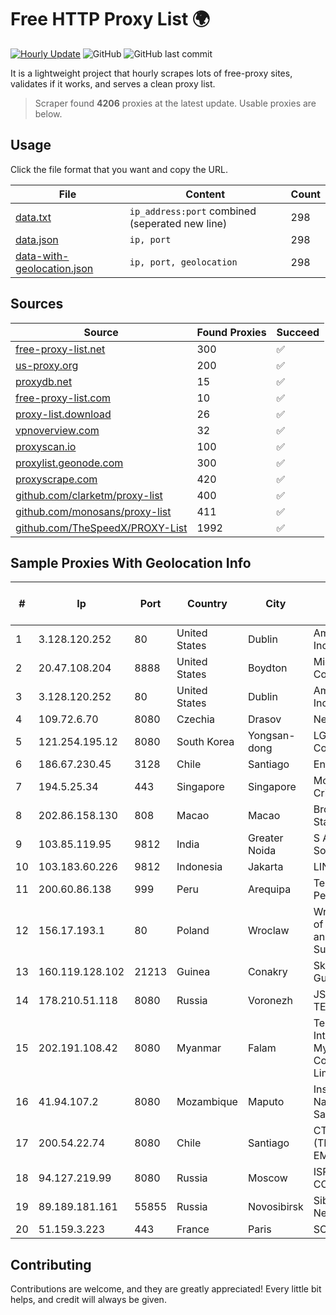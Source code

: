 
# Free HTTP Proxy List 🌍

[![Hourly Update](https://github.com/mertguvencli/http-proxy-list/actions/workflows/main.yml/badge.svg?branch=main)](https://github.com/mertguvencli/http-proxy-list/actions/workflows/main.yml)
![GitHub](https://img.shields.io/github/license/mertguvencli/http-proxy-list)
![GitHub last commit](https://img.shields.io/github/last-commit/mertguvencli/http-proxy-list)

It is a lightweight project that hourly scrapes lots of free-proxy sites, validates if it works, and serves a clean proxy list.


> Scraper found **4206** proxies at the latest update. Usable proxies are below.

## Usage

Click the file format that you want and copy the URL.


|File|Content|Count|
|----|-------|-----|
|[data.txt](https://raw.githubusercontent.com/mertguvencli/http-proxy-list/main/proxy-list/data.txt)|`ip_address:port` combined (seperated new line)|298|
|[data.json](https://raw.githubusercontent.com/mertguvencli/http-proxy-list/main/proxy-list/data.json)|`ip, port`|298|
|[data-with-geolocation.json](https://raw.githubusercontent.com/mertguvencli/http-proxy-list/main/proxy-list/data-with-geolocation.json)|`ip, port, geolocation`|298|

## Sources

|Source|Found Proxies|Succeed|
|------|-------------|-------|
|[free-proxy-list.net](https://free-proxy-list.net)|300|✅|
|[us-proxy.org](https://www.us-proxy.org)|200|✅|
|[proxydb.net](http://proxydb.net)|15|✅|
|[free-proxy-list.com](https://free-proxy-list.com/?page=&port=&type%5B%5D=http&type%5B%5D=https&up_time=0&search=Search)|10|✅|
|[proxy-list.download](https://www.proxy-list.download/HTTP)|26|✅|
|[vpnoverview.com](https://vpnoverview.com/privacy/anonymous-browsing/free-proxy-servers)|32|✅|
|[proxyscan.io](https://www.proxyscan.io)|100|✅|
|[proxylist.geonode.com](https://proxylist.geonode.com/api/proxy-list?limit=300&page=1&sort_by=lastChecked&sort_type=desc&protocols=http,https)|300|✅|
|[proxyscrape.com](https://api.proxyscrape.com/v2/?request=displayproxies&protocol=http&timeout=10000&country=all&ssl=all&anonymity=all)|420|✅|
|[github.com/clarketm/proxy-list](https://raw.githubusercontent.com/clarketm/proxy-list/master/proxy-list-raw.txt)|400|✅|
|[github.com/monosans/proxy-list](https://raw.githubusercontent.com/monosans/proxy-list/main/proxies/http.txt)|411|✅|
|[github.com/TheSpeedX/PROXY-List](https://raw.githubusercontent.com/TheSpeedX/PROXY-List/master/http.txt)|1992|✅|


## Sample Proxies With Geolocation Info

|#|Ip|Port|Country|City|Internet Service Provider|
|-|--|----|-------|----|-------------------------|
|1|3.128.120.252|80|United States|Dublin|Amazon.com, Inc.|
|2|20.47.108.204|8888|United States|Boydton|Microsoft Corporation|
|3|3.128.120.252|80|United States|Dublin|Amazon.com, Inc.|
|4|109.72.6.70|8080|Czechia|Drasov|Nej.cz s.r.o.|
|5|121.254.195.12|8080|South Korea|Yongsan-dong|LG DACOM Corporation|
|6|186.67.230.45|3128|Chile|Santiago|Entel Chile S.A.|
|7|194.5.25.34|443|Singapore|Singapore|Mod Mission Critical LLC|
|8|202.86.158.130|808|Macao|Macao|Broadband Static IP|
|9|103.85.119.95|9812|India|Greater Noida|S A Internet Solution Pvt Ltd|
|10|103.183.60.226|9812|Indonesia|Jakarta|LINTASARTA|
|11|200.60.86.138|999|Peru|Arequipa|Telefonica del Peru S.A.A.|
|12|156.17.193.1|80|Poland|Wroclaw|Wroclaw Centre of Networking and Supercomputing|
|13|160.119.128.102|21213|Guinea|Conakry|Skyvision Guinee SA|
|14|178.210.51.118|8080|Russia|Voronezh|JSC KVANT-TELEKOM|
|15|202.191.108.42|8080|Myanmar|Falam|Telecom International Myanmar Company Limited|
|16|41.94.107.2|8080|Mozambique|Maputo|Instituto Nacional de Saude|
|17|200.54.22.74|8080|Chile|Santiago|CTC. CORP S.A. (TELEFONICA EMPRESAS)|
|18|94.127.219.99|8080|Russia|Moscow|ISP-company COMPLAT|
|19|89.189.181.161|55855|Russia|Novosibirsk|Siberian Networks ltd|
|20|51.159.3.223|443|France|Paris|SCALEWAY|



## Contributing

Contributions are welcome, and they are greatly appreciated! Every
little bit helps, and credit will always be given.

